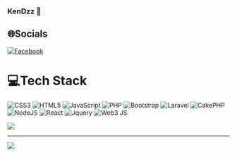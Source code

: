 ### KenDzz 👋

## 🌐Socials
[![Facebook](https://img.shields.io/badge/Facebook-%231877F2.svg?logo=Facebook&logoColor=white)](https://www.facebook.com/Rin.Boss.Rin/)

# 💻Tech Stack
![CSS3](https://img.shields.io/badge/css3-%231572B6.svg?style=for-the-badge&logo=css3&logoColor=white) ![HTML5](https://img.shields.io/badge/html5-%23E34F26.svg?style=for-the-badge&logo=html5&logoColor=white) ![JavaScript](https://img.shields.io/badge/javascript-%23323330.svg?style=for-the-badge&logo=javascript&logoColor=%23F7DF1E) ![PHP](https://img.shields.io/badge/php-%23777BB4.svg?style=for-the-badge&logo=php&logoColor=white) ![Bootstrap](https://img.shields.io/badge/bootstrap-%23563D7C.svg?style=for-the-badge&logo=bootstrap&logoColor=white) ![Laravel](https://img.shields.io/badge/laravel-%23FF2D20.svg?style=for-the-badge&logo=laravel&logoColor=white) ![CakePHP](https://img.shields.io/badge/cakephp-%23D33C43.svg?&style=for-the-badge&logo=cakephp&logoColor=white) ![NodeJS](https://img.shields.io/badge/Node.js-43853D?style=for-the-badge&logo=node.js&logoColor=white) ![React](https://img.shields.io/badge/React-20232A?style=for-the-badge&logo=react&logoColor=61DAFB) ![Jquery](https://img.shields.io/badge/jQuery-0769AD?style=for-the-badge&logo=jquery&logoColor=white) ![Web3 JS](https://img.shields.io/badge/web3.js-F16822?style=for-the-badge&logo=web3.js&logoColor=white)

![](https://github-readme-stats.vercel.app/api?username=kendzz&theme=default&hide_border=false&include_all_commits=false&count_private=true)<br/>

---
![](https://komarev.com/ghpvc/?username=kendzz&label=Visitors+Count&color=green)
